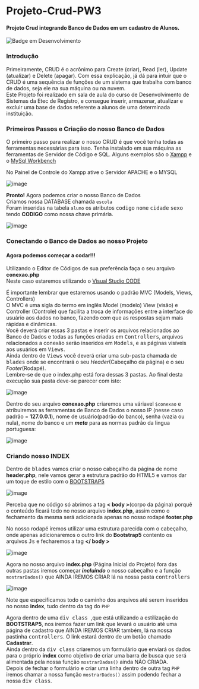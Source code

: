 

# Projeto-Crud-PW3
#### Projeto Crud integrando Banco de Dados em um cadastro de Alunos.

![Badge em Desenvolvimento](http://img.shields.io/static/v1?label=STATUS&message=EM%20DESENVOLVIMENTO&color=GREEN&style=for-the-badge)

### Introdução
Primeiramente, CRUD é o acrônimo para Create (criar), Read (ler), Update (atualizar) e Delete (apagar). Com essa explicação, já dá para intuir que o CRUD é uma sequência de funções de um sistema que trabalha com banco de dados, seja ele na sua máquina ou na nuvem.<br>
Este Projeto foi realizado em sala de aula do curso de Desenvolvimento de Sistemas da Etec de Registro, e consegue inserir, armazenar, atualizar e excluir uma base de dados referente a alunos de uma determinada instituição.<br>

### Primeiros Passos e Criação do nosso Banco de Dados
O primeiro passo para realizar o nosso CRUD é que você tenha todas as ferramentas necessárias para isso.
Tenha instalado em sua máquina as ferramentas de Servidor de Código e SQL. Alguns exemplos são o [Xampp](https://www.apachefriends.org/pt_br/download.html) e o [MySql Workbench](https://www.mysql.com/products/workbench/)

No Painel de Controle do Xampp ative o Servidor APACHE e o MYSQL
<p></p/>
 
![image](https://user-images.githubusercontent.com/128431361/229603508-1cec1b0b-7d73-4122-9a97-1a8152003f59.png)

**Pronto!** Agora podemos criar o nosso Banco de Dados<br>
Criamos nossa DATABASE chamada ```escola``` <br>
Foram inseridas na tabela ```aluno``` os atributos <kbd>codigo</kbd> <kbd>nome</kbd> <kbd>cidade</kbd> <kbd>sexo</kbd> tendo **CODIGO** como nossa chave primária.

![image](https://user-images.githubusercontent.com/128431361/229612091-b3a455b1-0321-418e-ab06-484e322717dd.png)

### Conectando o Banco de Dados ao nosso Projeto
#### Agora podemos começar a codar!!!
Utilizando o Editor de Códigos de sua preferência faça o seu arquivo **conexao.php** <br>
Neste caso estaremos utilizando o [Visual Studio CODE](https://code.visualstudio.com/) <br>
<p></p>

É importante lembrar que estaremos usando o padrão MVC (Models, Views, Controllers) <br>
O MVC é uma sigla do termo em inglês Model (modelo) View (visão) e Controller (Controle) que facilita a troca de informações entre a interface do usuário aos dados no banco, fazendo com que as respostas sejam mais rápidas e dinâmicas.<br>
Você deverá criar essas 3 pastas e inserir os arquivos relacionados ao Banco de Dados e todas as funções criadas em <kbd>Controllers</kbd>, arquivos relacionados a conexão serão inseridos em <kbd>Models</kbd>, e as páginas visíveis aos usuários em <kbd>Views</kbd>. <br>
Ainda dentro de <kbd>Views</kbd> você deverá criar uma sub-pasta chamada de <kbd>blades</kbd> onde se encontrará o seu *Header*(Cabeçalho da página) e o seu *Footer*(Rodapé).<br>
Lembre-se de que o index.php está fora dessas 3 pastas.
Ao final desta execução sua pasta deve-se parecer com isto: 

![image](https://user-images.githubusercontent.com/128431361/229615624-9a70150b-ee5d-4b56-ac6d-ad4070053d85.png)

Dentro do seu arquivo **conexao.php** criaremos uma váriavel ```$conexao``` e atribuiremos as ferramentas de Banco de Dados o nosso IP (nesse caso padrão = **127.0.0.1**), nome de usuário(padrão do banco), senha (vazia ou nula), nome do banco e um **_meta_** para as normas padrão da lingua portuguesa:

![image](https://user-images.githubusercontent.com/128431361/229618099-351141b7-b0d2-427f-b910-98db660745e2.png)

### Criando nosso INDEX
Dentro de <kbd>blades</kbd> vamos criar o nosso cabeçalho da página de nome **header.php**, nele vamos gerar a estrutura padrão do HTML5 e vamos dar um toque de estilo com o [BOOTSTRAP5](https://getbootstrap.com/docs/5.0/getting-started/introduction/)

![image](https://user-images.githubusercontent.com/128431361/229619408-a2a295e7-d7b8-46cc-a51f-64953d9cf7b4.png)

Perceba que no código só abrimos a tag **< body >**(corpo da página) porquê o conteúdo ficará todo no nosso arquivo **index.php**, assim como o fechamento da mesma será adicionada apenas no nosso rodapé **footer.php** <br>
<p></p>

No nosso rodapé iremos utilizar uma estrutura parecida com o cabeçalho, onde apenas adicionaremos o outro link do **Bootstrap5** contento os arquivos <kbd>Js</kbd> e fecharemos a tag **</ body >**

![image](https://user-images.githubusercontent.com/128431361/229621497-f3083f0b-3756-44ec-b1c1-ceff5b199ff1.png)

Agora no nosso arquivo **index.php** (Página Inicial do Projeto) fora das outras pastas iremos começar **_incluindo_** o nosso cabeçalho e a função ```mostrarDados()``` que AINDA IREMOS CRIAR lá na nossa pasta <kbd>controllers</kbd>

![image](https://user-images.githubusercontent.com/128431361/229622760-74ba32ed-d4f4-4f88-ab51-221341e3eee0.png)

Note que especificamos todo o caminho dos arquivos até serem inseridos no nosso **index**, tudo dentro da tag do ```PHP``` <br>

Agora dentro de uma <kbd> div class </kbd>,que está utilizando a estilização do **BOOTSTRAP5**, nos iremos fazer um link que levará o usuário até uma página de cadastro que AINDA IREMOS CRIAR também, lá na nossa pastinha <kbd>controllers</kbd>.
O link estará dentro de um botão chamado **Cadastrar**. <br>
Ainda dentro da <kbd>div class</kbd> criaremos um formulário que enviará os dados para o próprio **index** como objetivo de criar uma barra de busca que será alimentada pela nossa função ```mostrarDados()``` ainda NÃO CRIADA.<br>
Depois de fechar o formulário e criar uma linha dentro de outra tag ```PHP``` iremos chamar a nossa função ```mostrarDados()``` assim podendo fechar a nossa <kbd>div class</kbd>.
